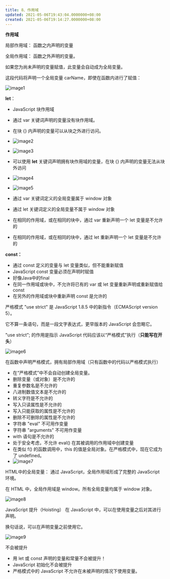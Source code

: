 ```yaml
---
title: 8、作用域
updated: 2021-05-06T19:43:04.0000000+08:00
created: 2021-05-06T19:14:27.0000000+08:00
---
```


**作用域**

局部作用域：
函数之内声明的变量

全局作用域：
函数之外声明的变量。

如果您为尚未声明的变量赋值，此变量会自动成为全局变量。

这段代码将声明一个全局变量 carName，即使在函数内进行了赋值：

![image1](resources/image1-2.png)

**let**：
- JavaScript 块作用域
- 通过 var 关键词声明的变量没有块作用域。

- 在块 {} 内声明的变量可以从块之外进行访问。
- ![image2](resources/image2-2.png)

- ![image3](resources/image3-1.png)

- 可以使用 **let** 关键词声明拥有块作用域的变量，在块 {} 内声明的变量无法从块外访问
- ![image4](resources/image4-1.png)

- ![image5](resources/image5-1.png)

- 通过 var 关键词定义的全局变量属于 window 对象
- 通过 let 关键词定义的全局变量不属于 window 对象
- 在相同的作用域，或在相同的块中，通过 var 重新声明一个 let 变量是不允许的
- 在相同的作用域，或在相同的块中，通过 let 重新声明一个 let 变量是不允许的

**const：**
- 通过 const 定义的变量与 let 变量类似，但不能重新赋值
- JavaScript const 变量必须在声明时赋值
- 好像Java中的final
- 在同一作用域或块中，不允许将已有的 var 或 let 变量重新声明或重新赋值给 const
- 在另外的作用域或块中重新声明 const 是允许的

严格模式
"use strict" 是 JavaScript 1.8.5 中的新指令（ECMAScript version 5）。

它不算一条语句，而是一段文字表达式，更早版本的 JavaScript 会忽略它。

"use strict"; 的作用是指示 JavaScript 代码应该以“严格模式”执行（**只能写在开头**）

![image6](resources/image6-1.png)

在函数中声明严格模式，拥有局部作用域（只有函数中的代码以严格模式执行）

- 在“严格模式”中不会自动创建全局变量。
- 删除变量（或对象）是不允许的
- 重复参数名是不允许的
- 八进制数值文本是不允许的
- 转义字符是不允许的
- 写入只读属性是不允许的
- 写入只能获取的属性是不允许的
- 删除不可删除的属性是不允许的
- 字符串 "eval" 不可用作变量
- 字符串 "arguments" 不可用作变量
- with 语句是不允许的
- 处于安全考虑，不允许 eval() 在其被调用的作用域中创建变量
- 在类似 f() 的函数调用中，this 的值是全局对象。在严格模式中，现在它成为了 undefined。
- ![image7](resources/image7.png)

HTML中的全局变量：
通过 JavaScript，全局作用域形成了完整的 JavaScript 环境。

在 HTML 中，全局作用域是 window。所有全局变量均属于 window 对象。

![image8](resources/image8.png)

JavaScript 提升（Hoisting）
在 JavaScript 中，可以在使用变量之后对其进行声明。

换句话说，可以在声明变量之前使用它。

![image9](resources/image9.png)

不会被提升
- 用 let 或 const 声明的变量和常量不会被提升！
- JavaScript 初始化不会被提升
- 严格模式中的 JavaScript 不允许在未被声明的情况下使用变量。
